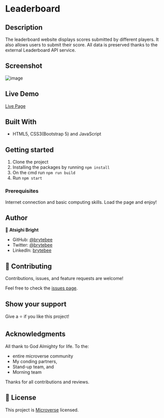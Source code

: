 # Leaderboard
## Description
The leaderboard website displays scores submitted by different players. It also allows users to submit their score. All data is preserved thanks to the external Leaderboard API service.

## Screenshot
![image](https://user-images.githubusercontent.com/27709832/141006979-993d9719-6ea2-44c9-bcb5-0737300dc309.png)

## Live Demo
[Live Page](https://brytebee.github.io/LeaderBoard_/)

## Built With

- HTML5, CSS3(Bootstrap 5) and JavaScript

## Getting started
1. Clone the project
2. Installing the packages by running `npm install` 
3. On the cmd run `npm run build`
4. Run `npm start`

### Prerequisites

Internet connection and basic computing skills.
Load the page and enjoy!

## Author

👤 **Atsighi Bright**

- GitHub: [@brytebee](https://github.com/brytebee)
- Twitter: [@brytebee](https://twitter.com/brytebee)
- LinkedIn: [brytebee](https://www.linkedin.com/in/brytebee/)

## 🤝 Contributing

Contributions, issues, and feature requests are welcome!

Feel free to check the [issues page](https://github.com/brytebee/Leaderboard/issues).

## Show your support

Give a ⭐️ if you like this project!

## Acknowledgments

All thank to God Almighty for life. 
To the: 
- entire microverse community 
- My conding partners,
- Stand-up team, and 
- Morning team 

Thanks for all contributions and reviews.

## 📝 License

This project is [Microverse](https://www.microverse.org/) licensed.
